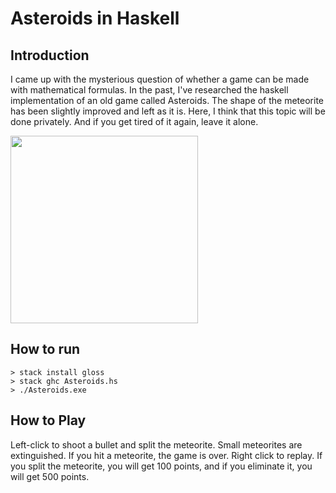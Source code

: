 # Asteroids in Haskell

## Introduction

I came up with the mysterious question of whether a game can be made with mathematical formulas. 
In the past, I've researched the haskell implementation of an old game called Asteroids. 
The shape of the meteorite has been slightly improved and left as it is. 
Here, I think that this topic will be done privately. 
And if you get tired of it again, leave it alone.

<img src="https://github.com/jay-kumogata/RetroGames/raw/main/haskell/asteroids/screenshots/asteroids02.png" width="300">

## How to run

    > stack install gloss
    > stack ghc Asteroids.hs
    > ./Asteroids.exe

## How to Play

Left-click to shoot a bullet and split the meteorite. 
Small meteorites are extinguished. 
If you hit a meteorite, the game is over. 
Right click to replay.
If you split the meteorite, you will get 100 points, 
and if you eliminate it, you will get 500 points.
